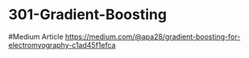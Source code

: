 # 301-Gradient-Boosting
#Medium Article
https://medium.com/@apa28/gradient-boosting-for-electromyography-c1ad45f1efca
